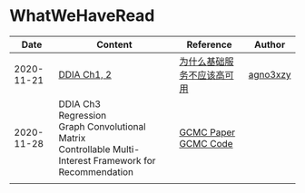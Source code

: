 # WhatWeHaveRead

| Date       | Content                                                      | Reference                                                    | Author                                  |
| ---------- | ------------------------------------------------------------ | ------------------------------------------------------------ | --------------------------------------- |
| 2020-11-21 | [DDIA Ch1, 2](https://github.com/NiuJiaJun-BUPT/WhatWeHaveRead/blob/main/DDIA/DDIA-Ch1%2C2.pdf) | [为什么基础服务不应该高可用](https://draveness.me/whys-the-design-unstable-infrastructure/) | [agno3xzy](https://github.com/agno3xzy) |
| 2020-11-28 | DDIA Ch3<br />Regression<br />Graph Convolutional Matrix<br />Controllable Multi-Interest Framework for Recommendation<br /> | [GCMC Paper](https://arxiv.org/pdf/1706.02263.pdf)<br />[GCMC Code](https://github.com/dmlc/dgl/tree/35a3ead2f061d2b8e46a3e08cb8e278dad4ea877/examples/pytorch/gcmc) |                                         |
|            |                                                              |                                                              |                                         |

